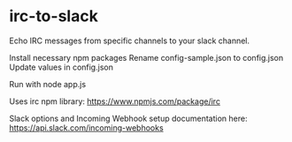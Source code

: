 # irc-to-slack
Echo IRC messages from specific channels to your slack channel.

Install necessary npm packages
Rename config-sample.json to config.json
Update values in config.json

Run with node app.js

Uses irc npm library: 
https://www.npmjs.com/package/irc

Slack options and Incoming Webhook setup documentation here:
https://api.slack.com/incoming-webhooks
